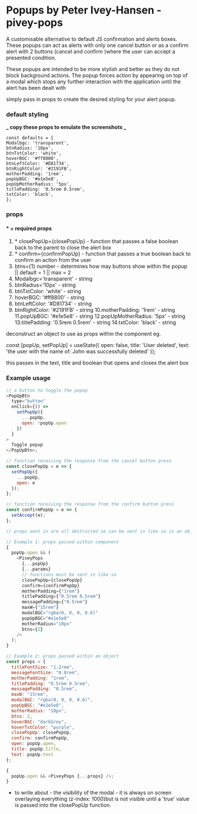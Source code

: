 # Popups by Peter Ivey-Hansen - pivey-pops

A customisable alternative to default JS confirmation and alerts boxes. These popups can act as alerts
with only one cancel button or as a confirm alert with 2 buttons (cancel and confirm )where the user can accept a presented condition.

These popups are intended to be more stylish and better as they do not block background actions. The popup
forces action by appearing on top of a modal which stops any further interaction with the application until the alert has been dealt with

simply pass in props to create the desired styling for your alert popup.

### default styling

**_ copy these props to emulate the screenshots _**

```
const defaults = {
Modalbgc: 'transparent',
btnRadius: '10px',
btnTxtColor: 'white',
hoverBGC: '#ff8800',
btnLeftColor: '#D81734',
btnRightColor: '#2191FB',
motherPadding: '1rem',
popUpBGC: '#e1e5e8',
popUpMotherRadius: '5px',
titlePadding: '0.5rem 0.5rem',
txtColor: 'black',
};
```

### props

#### \* = required props

1. \* closePopUp={closePopUp} - function that passes a false boolean back to the parent to close the alert box
2. \* confirm={confirmPopUp} - function that passes a true boolean back to confirm an action from the user
3. btns={1} number - determines how may buttons show within the popup || default = 1 || max = 2
4. Modalbgc='transparent' - string
5. btnRadius='10px' - string
6. btnTxtColor: 'white' - string
7. hoverBGC: '#ff8800' - string
8. btnLeftColor: '#D81734' - string
9. btnRightColor: '#2191FB' - string
   10.motherPadding: '1rem' - string
   11.popUpBGC: '#e1e5e8' - string
   12.popUpMotherRadius: '5px' - string
   13.titlePadding: '0.5rem 0.5rem' - string
   14.txtColor: 'black' - string

deconstruct an object to use as props within the component eg.

const [popUp, setPopUp] = useState({
open: false,
title: 'User deleted',
text: 'the user with the name of: John was successfully deleted'
});

this passes in the text, title and boolean that opens and closes the alert box

### Example usage

```javascript
// a button to toggle the popup
<PopUpBtn
  type="button"
  onClick={() =>
    setPopUp({
      ...popUp,
      open: !popUp.open
    })
  }
>
  Toggle popup
</PopUpBtn>;

// function receiving the response from the cancel button press
const closePopUp = e => {
  setPopUp({
    ...popUp,
    open: e
  });
};

// function receiving the response from the confirm button press
const confirmPopUp = e => {
  setAccept(e);
};

// props sent in are all destructed so can be sent in like so in an object:

// Example 1: props passed within component
{
  popUp.open && (
    <PiveyPops
      {...popUp}
      {...params}
      // functions must be sent in like so
      closePopUp={closePopUp}
      confirm={confirmPopUp}
      motherPadding={"1rem"}
      titlePadding={"0.5rem 0.5rem"}
      messagePadding={"0.5rem"}
      maxW={"15rem"}
      modalBGC="rgba(0, 0, 0, 0.6)"
      popUpBGC="#e1e5e8"
      motherRadius="10px"
      btns={2}
    />
  );
}

// Example 2: props passed within an object
const props = {
  titleFontSize: "1.2rem",
  messageFontSize: "0.8rem",
  motherPadding: "1rem",
  titlePadding: "0.5rem 0.5rem",
  messagePadding: "0.5rem",
  maxW: "15rem",
  modalBGC: "rgba(0, 0, 0, 0.6)",
  popUpBGC: "#e1e5e8",
  motherRadius: "10px",
  btns: 2,
  hoverBGC: "darkGrey",
  hoverTxtColor: "purple",
  closePopUp: closePopUp,
  confirm: confirmPopUp,
  open: popUp.open,
  title: popUp.title,
  text: popUp.text
};

{
  popUp.open && <PiveyPops {...props} />;
}
```

- to write about - the visibility of the modal - it is always on screen overlaying everything (z-index: 1000)but is not visible until a 'true' value is passed into the closePopUp function.

